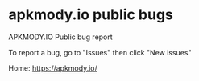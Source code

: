 # apkmody.io public bugs 
APKMODY.IO Public bug report

To report a bug, go to "Issues" then click "New issues"

Home: https://apkmody.io/
